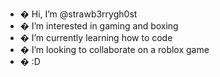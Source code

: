 - � Hi, I’m @strawb3rrygh0st
- � I’m interested in gaming and boxing
- � I’m currently learning how to code
- � I’m looking to collaborate on a roblox game
- � :D

<!---
strawb3rrygh0st/strawb3rrygh0st is a ✨ special ✨ repository because its `README.md` (this file) appears on your GitHub profile.
You can click the Preview link to take a look at your changes.
--->
